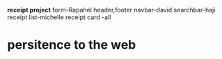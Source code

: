 
**receipt project**
form-Rapahel
header,footer navbar-david
searchbar-haji
receipt list-michelle
receipt card -all
# persitence to the web

